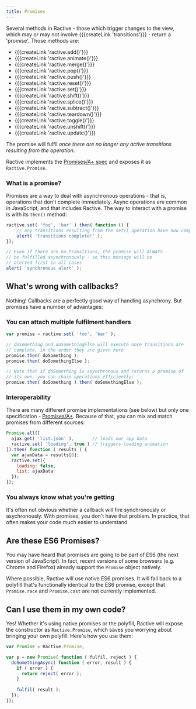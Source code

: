 ```yaml
---
title: Promises
---
```


Several methods in Ractive - those which trigger changes to the view, which may or may not involve {{{createLink 'transitions'}}} - return a 'promise'. Those methods are:

* {{{createLink 'ractive.add()'}}}
* {{{createLink 'ractive.animate()'}}}
* {{{createLink 'ractive.merge()'}}}
* {{{createLink 'ractive.pop()'}}}
* {{{createLink 'ractive.push()'}}}
* {{{createLink 'ractive.reset()'}}}
* {{{createLink 'ractive.set()'}}}
* {{{createLink 'ractive.shift()'}}}
* {{{createLink 'ractive.splice()'}}}
* {{{createLink 'ractive.subtract()'}}}
* {{{createLink 'ractive.teardown()'}}}
* {{{createLink 'ractive.toggle()'}}}
* {{{createLink 'ractive.unshift()'}}}
* {{{createLink 'ractive.update()'}}}

The promise will fulfil *once there are no longer any active transitions resulting from the operation*.

Ractive implements the [Promises/A+ spec](http://promises-aplus.github.io/promises-spec/) and exposes it as `Ractive.Promise`.


### What is a promise?

Promises are a way to deal with asynchronous operations - that is, operations that don't complete immediately. Async operations are common in JavaScript, and that includes Ractive. The way to interact with a promise is with its `then()` method:

```js
ractive.set( 'foo', 'bar' ).then( function () {
	// any transitions resulting from the set() operation have now completed
	alert( 'transitions complete!' );
});

// Even if there are no transitions, the promise will ALWAYS
// be fulfilled asynchronously - so this message will be
// alerted first in all cases
alert( 'synchronous alert' );
```


## What's wrong with callbacks?

Nothing! Callbacks are a perfectly good way of handling asynchrony. But promises have a number of advantages:

### You can attach multiple fulfilment handlers

```js
var promise = ractive.set( 'foo', 'bar' );

// doSomething and doSomethingElse will execute once transitions are
// complete, in the order they are given here
promise.then( doSomething );
promise.then( doSomethingElse );

// Note that if doSomething is asynchronous and returns a promise of
// its own, you can chain operations efficiently:
promise.then( doSomething ).then( doSomethingElse );
```

### Interoperability

There are many different promise implementations (see below) but only one specification - [Promises/A+](http://promises-aplus.github.io/promises-spec/). Because of that, you can mix and match promises from different sources:

```js
Promise.all([
  ajax.get( 'list.json' ),       // loads our app data
  ractive.set( 'loading', true ) // triggers loading animation
]).then( function ( results ) {
  var ajaxData = results[0];
  ractive.set({
    loading: false,
    list: ajaxData
  });
});
```

### You always know what you're getting

It's often not obvious whether a callback will fire synchronously or asychronously. With promises, you don't have that problem. In practice, that often makes your code much easier to understand


## Are these ES6 Promises?

You may have heard that promises are going to be part of ES6 (the next version of JavaScript). In fact, recent versions of some browsers (e.g. Chrome and Firefox) already support the `Promise` object natively.

Where possible, Ractive will use native ES6 promises. It will fall back to a polyfill that's functionally identical to the ES6 promise, except that `Promise.race` and `Promise.cast` are not currently implemented.


## Can I use them in my own code?

Yes! Whether it's using native promises or the polyfill, Ractive will expose the constructor as `Ractive.Promise`, which saves you worrying about bringing your own polyfill. Here's how you use them:

```js
var Promise = Ractive.Promise;

var p = new Promise( function ( fulfil, reject ) {
  doSomethingAsync( function ( error, result ) {
    if ( error ) {
      return reject( error );
    }
    
    fulfil( result );
  });
});
```


